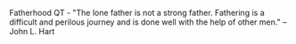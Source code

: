 Fatherhood QT - "The lone father is not a strong father. Fathering is a difficult
and perilous journey and is done well with the help of other men." – John L. Hart
